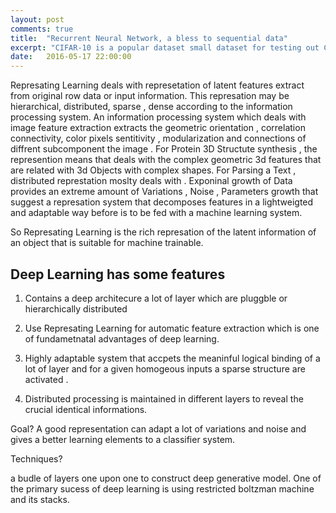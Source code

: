 ```yaml
---
layout: post
comments: true
title:  "Recurrent Neural Network, a bless to sequential data"
excerpt: "CIFAR-10 is a popular dataset small dataset for testing out Computer Vision Deep Learning learning methods. We're seeing a lot of improvements. But what is the human baseline?"
date:   2016-05-17 22:00:00
---
```





Represating Learning deals with represetation of latent features extract from original row data or input information. This represation may be hierarchical, distributed, sparse , dense according to the information processing  system.  An information processing system which deals with image feature extraction  extracts the geometric orientation , correlation connectivity, color pixels sentitivity , modularization and connections of diffrent subcomponent the image . For Protein 3D Structute synthesis , the represention means that deals with the complex geometric 3d features that are related with 3d Objects with complex shapes. For Parsing a Text , distributed represtation  moslty deals with .
Exponinal growth of Data provides an extreme amount of Variations , Noise , Parameters growth that suggest a  represation system that decomposes features  in a lightweigted and adaptable way before is to be fed with a machine learning system.  

So Represating Learning is the rich represation of the latent information of an object that is suitable for  machine trainable.


<h2>Deep Learning has some features</h2>

1. Contains  a deep architecure a lot of layer which are pluggble or hierarchically distributed  

2. Use Represating Learning for automatic feature extraction which is one of fundametnatal advantages of deep learning.

3. Highly adaptable system that accpets the meaninful logical binding of a lot of layer and for a given homogeous inputs a sparse structure are activated .

4. Distributed processing is maintained in different layers to  reveal the crucial identical informations.


Goal? 
A good representation can adapt a lot of variations and noise and gives a better learning elements to a classifier system. 

Techniques?

a budle of layers one upon one to construct deep generative model. 
One of the primary sucess of deep learning is using restricted boltzman machine and its stacks.
